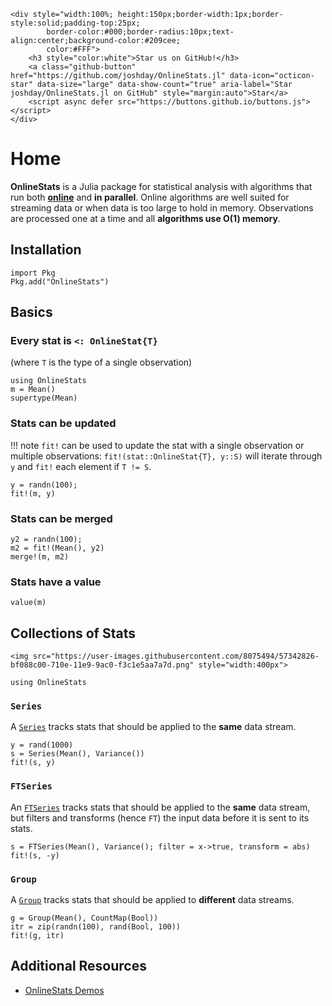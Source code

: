 ```@raw html
<div style="width:100%; height:150px;border-width:1px;border-style:solid;padding-top:25px;
        border-color:#000;border-radius:10px;text-align:center;background-color:#209cee;
        color:#FFF">
    <h3 style="color:white">Star us on GitHub!</h3>
    <a class="github-button" href="https://github.com/joshday/OnlineStats.jl" data-icon="octicon-star" data-size="large" data-show-count="true" aria-label="Star joshday/OnlineStats.jl on GitHub" style="margin:auto">Star</a>
    <script async defer src="https://buttons.github.io/buttons.js"></script>
</div>
```

# Home

**OnlineStats** is a Julia package for statistical analysis with algorithms that run both [**online**](https://en.wikipedia.org/wiki/Online_algorithm) and **in parallel**.  Online algorithms are well suited for streaming data or when data is too large to hold in memory.  Observations are processed one at a time and all **algorithms use O(1) memory**.

## Installation

```
import Pkg
Pkg.add("OnlineStats")
```

## Basics

### Every stat is `<: OnlineStat{T}`

(where `T` is the type of a single observation)

```@repl index
using OnlineStats
m = Mean()
supertype(Mean)
```

### Stats can be updated

!!! note
    `fit!` can be used to update the stat with a single observation or multiple observations: 
    ```
    fit!(stat::OnlineStat{T}, y::S)
    ``` 
    will iterate through `y` and `fit!` each element if `T != S`.

```@repl index
y = randn(100);
fit!(m, y)
```

### Stats can be merged

```@repl index
y2 = randn(100);
m2 = fit!(Mean(), y2)
merge!(m, m2)
```

### Stats have a value

```@repl index
value(m)
```

## Collections of Stats

```@raw html
<img src="https://user-images.githubusercontent.com/8075494/57342826-bf088c00-710e-11e9-9ac0-f3c1e5aa7a7d.png" style="width:400px">
```

```@setup collections
using OnlineStats
```

### `Series`
A [`Series`](@ref) tracks stats that should be applied to the **same** data stream.

```@example collections
y = rand(1000)
s = Series(Mean(), Variance())
fit!(s, y)
```


### `FTSeries`

An [`FTSeries`](@ref) tracks stats that should be applied to the **same** data stream, but filters and transforms (hence `FT`) the input data before it is sent to its stats.

```@example collections
s = FTSeries(Mean(), Variance(); filter = x->true, transform = abs)
fit!(s, -y)
```


### `Group`

A [`Group`](@ref) tracks stats that should be applied to **different** data streams.

```@example collections
g = Group(Mean(), CountMap(Bool))
itr = zip(randn(100), rand(Bool, 100))
fit!(g, itr)
```

## Additional Resources

- [OnlineStats Demos](https://github.com/joshday/OnlineStatsDemos)
